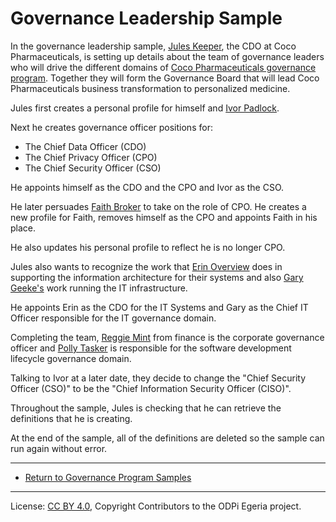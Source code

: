 <!-- SPDX-License-Identifier: CC-BY-4.0 -->
<!-- Copyright Contributors to the ODPi Egeria project. -->

# Governance Leadership Sample

In the governance leadership sample, 
[Jules Keeper](https://opengovernance.odpi.org/coco-pharmaceuticals/personas/jules-keeper.html), the CDO at
Coco Pharmaceuticals, is setting up details about the team of governance leaders
who will drive the different domains of 
[Coco Pharmaceuticals governance program](https://opengovernance.odpi.org/coco-pharmaceuticals/).
Together they will form the Governance Board that will lead Coco Pharmaceuticals business
transformation to personalized medicine.

Jules first creates a personal profile for himself and
[Ivor Padlock](https://opengovernance.odpi.org/coco-pharmaceuticals/personas/ivor-padlock.html).

Next he creates governance officer positions for:

* The Chief Data Officer (CDO)
* The Chief Privacy Officer (CPO)
* The Chief Security Officer (CSO)

He appoints himself as the CDO and the CPO and Ivor as the CSO.

He later persuades [Faith Broker](https://opengovernance.odpi.org/coco-pharmaceuticals/personas/faith-broker.html) to take on the role of CPO.
He creates a new profile for Faith, removes himself as the CPO
and appoints Faith in his place.

He also updates his personal profile to reflect he is no longer CPO.

Jules also wants to recognize the work that [Erin Overview](https://opengovernance.odpi.org/coco-pharmaceuticals/personas/erin-overview.html)
does in supporting the information architecture for their
systems and also [Gary Geeke's](https://opengovernance.odpi.org/coco-pharmaceuticals/personas/gary-geeke.html) work running the IT infrastructure.

He appoints Erin as the CDO for the IT Systems and
Gary as the Chief IT Officer responsible for the
IT governance domain.

Completing the team, [Reggie Mint](https://opengovernance.odpi.org/coco-pharmaceuticals/personas/reggie-mint.html) from finance is the corporate
governance officer and [Polly Tasker](https://opengovernance.odpi.org/coco-pharmaceuticals/personas/polly-tasker.html) is responsible for the
software development lifecycle governance domain.

Talking to Ivor at a later date, they decide to change the
"Chief Security Officer (CSO)" to be the "Chief Information Security Officer (CISO)".

Throughout the sample, Jules is checking that he can retrieve the
definitions that he is creating.

At the end of the sample, all of the definitions are deleted
so the sample can run again without error.

----
* [Return to Governance Program Samples](..)

----
License: [CC BY 4.0](https://creativecommons.org/licenses/by/4.0/),
Copyright Contributors to the ODPi Egeria project.